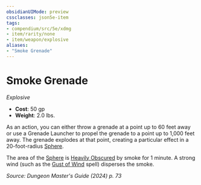 ```yaml
---
obsidianUIMode: preview
cssclasses: json5e-item
tags:
- compendium/src/5e/xdmg
- item/rarity/none
- item/weapon/explosive
aliases: 
- "Smoke Grenade"
---
```

# Smoke Grenade
*Explosive*  


- **Cost**: 50 gp
- **Weight**: 2.0 lbs.

As an action, you can either throw a grenade at a point up to 60 feet away or use a Grenade Launcher to propel the grenade to a point up to 1,000 feet away. The grenade explodes at that point, creating a particular effect in a 20-foot-radius [Sphere](/3-Mechanics/CLI/variant-rules/sphere-area-of-effect-xphb.md).

The area of the [Sphere](/3-Mechanics/CLI/variant-rules/sphere-area-of-effect-xphb.md) is [Heavily Obscured](/3-Mechanics/CLI/variant-rules/heavily-obscured-xphb.md) by smoke for 1 minute. A strong wind (such as the [Gust of Wind](/3-Mechanics/CLI/spells/gust-of-wind-xphb.md) spell) disperses the smoke.

*Source: Dungeon Master's Guide (2024) p. 73*